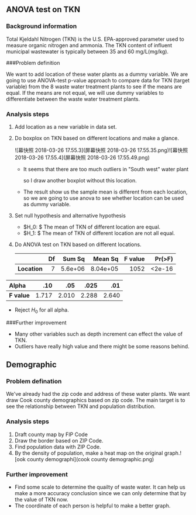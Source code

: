 ## ANOVA test on TKN

### Background information

Total Kjeldahl Nitrogen (TKN) is the U.S. EPA-approved parameter used to measure organic nitrogen and ammonia. The TKN content of influent municipal wastewater is typically between 35 and 60 mg/L(mg/kg).

###Problem definition

We want to add location of these water plants as a dummy variable. We are going to use ANOVA-test p-value approach to compare data for TKN (target variable) from the 8 waste water treatment plants to see if the means are equal. If the means are not equal, we will use dummy variables to differentiate between the waste water treatment plants. 

### Analysis steps

1. Add location as a new variable in data set. 

2. Do boxplox on TKN based on different locations and make a glance.

   ![幕快照 2018-03-26 17.55.3](屏幕快照 2018-03-26 17.55.35.png)![幕快照 2018-03-26 17.55.4](屏幕快照 2018-03-26 17.55.49.png)

   - It seems that there are too much outliers in "South west" water plant

     so I draw another boxplot without this location.

   - The result show us the sample mean is different from each location, so we are going to use anova to see whether location can be used as dummy variable.

3. Set null hypothesis and alternative hypothesis 

   - $H_0: $ The mean of TKN of different location are equal.
   - $H_1: $ The mean of TKN of different location are not all equal.

4. Do ANOVA test on TKN based on different locations.

   |              |   Df |  Sum Sq |  Mean Sq | F value | Pr(>F) |
   | ------------ | ---: | ------: | -------: | ------: | -----: |
   | **Location** |    7 | 5.6e+06 | 8.04e+05 |    1052 | <2e-16 |


| Alpha       |   .10 |   .05 |  .025 |   .01 |
| :---------- | ----: | ----: | ----: | ----: |
| **F value** | 1.717 | 2.010 | 2.288 | 2.640 |

- Reject $H_0$ for all alpha.

###Further improvement

- Many other variables such as depth increment can effect the value of TKN.
- Outliers have really high value and there might be some reasons behind.

## Demographic

### Problem defination

We've already had the zip code and address of these water plants. We want draw Cook county demographics based on zip code. The main target is to see the relationship between TKN and population distribution. 

### Analysis steps

1. Draft county map by FIP Code
2. Draw the border based on ZIP Code.
3. Find population data with ZIP Code. 
4. By the density of population, make a heat map on the original graph.![ook county demographi](cook county demographic.png)



### Further improvement 

- Find some scale to determine the quailty of waste water. It can help us make a more accuracy conclusion since we can only determine that by the value of TKN now.
- The coordinate of each person is helpful to make a better graph.





